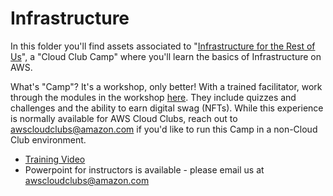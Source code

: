 # Infrastructure

In this folder you'll find assets associated to "[Infrastructure for the Rest of Us](https://s12d.com/infra-camp)", a "Cloud Club Camp" where you'll learn the basics of Infrastructure on AWS.

What's "Camp"? It's a workshop, only better! With a trained facilitator, work through the modules in the workshop [here](https://s12d.com/infra-camp). They include quizzes and challenges and the ability to earn digital swag (NFTs). While this experience is normally available for AWS Cloud Clubs, reach out to awscloudclubs@amazon.com if you'd like to run this Camp in a non-Cloud Club environment.

- [Training Video](https://youtu.be/s4e5OfKRyLY)
- Powerpoint for instructors is available - please email us at awscloudclubs@amazon.com

